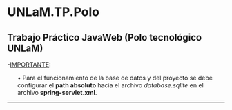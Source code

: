 # UNLaM.TP.Polo
Trabajo Práctico JavaWeb (Polo tecnológico UNLaM)
-----------------------------------------------------------------------------------------------------------------------------------------
-<u>IMPORTANTE</u>:
<ol>
• Para el funcionamiento de la base de datos y del proyecto se debe configurar el <b>path absoluto</b> hacia el archivo <i>database.sqlite</i> 
en el archivo <b>spring-servlet.xml</b>.
</ol>

-----------------------------------------------------------------------------------------------------------------------------------------
